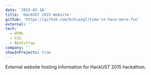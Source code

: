 ```yaml
---
date: '2015-02-16'
title: 'HackUST 2015 Website'
github: 'https://github.com/bchiang7/time-to-have-more-fun'
external: ''
tech:
  - HTML
  - CSS
  - Bootstrap
company: ''
showInProjects: true
---
```


External website hosting information for HackUST 2015 hackathon.

